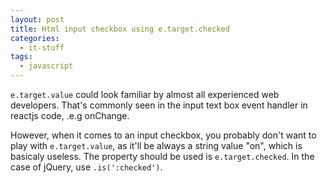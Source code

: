 ```yaml
---
layout: post
title: Html input checkbox using e.target.checked
categories:
  - it-stuff
tags:
  - javascript
---
```


`e.target.value` could look familiar by almost all experienced web developers. That's commonly seen in the input text box event handler in reactjs code, .e.g onChange.

However, when it comes to an input checkbox, you probably don't want to play with `e.target.value`, as it'll be always a string value "on", which is basicaly useless. The property should be used is `e.target.checked`. In the case of jQuery, use `.is(':checked')`.
